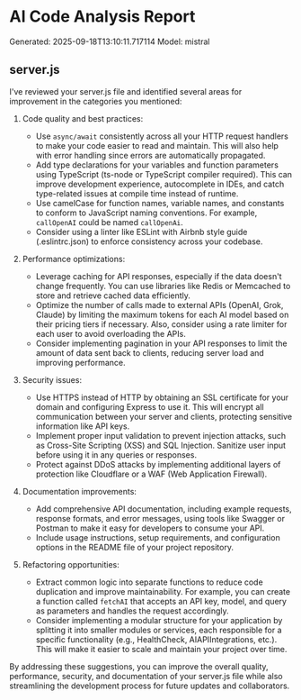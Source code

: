 # AI Code Analysis Report
Generated: 2025-09-18T13:10:11.717114
Model: mistral

## server.js
 I've reviewed your server.js file and identified several areas for improvement in the categories you mentioned:

1. Code quality and best practices:
   - Use `async/await` consistently across all your HTTP request handlers to make your code easier to read and maintain. This will also help with error handling since errors are automatically propagated.
   - Add type declarations for your variables and function parameters using TypeScript (ts-node or TypeScript compiler required). This can improve development experience, autocomplete in IDEs, and catch type-related issues at compile time instead of runtime.
   - Use camelCase for function names, variable names, and constants to conform to JavaScript naming conventions. For example, `callOpenAI` could be named `callOpenAi`.
   - Consider using a linter like ESLint with Airbnb style guide (.eslintrc.json) to enforce consistency across your codebase.

2. Performance optimizations:
   - Leverage caching for API responses, especially if the data doesn't change frequently. You can use libraries like Redis or Memcached to store and retrieve cached data efficiently.
   - Optimize the number of calls made to external APIs (OpenAI, Grok, Claude) by limiting the maximum tokens for each AI model based on their pricing tiers if necessary. Also, consider using a rate limiter for each user to avoid overloading the APIs.
   - Consider implementing pagination in your API responses to limit the amount of data sent back to clients, reducing server load and improving performance.

3. Security issues:
   - Use HTTPS instead of HTTP by obtaining an SSL certificate for your domain and configuring Express to use it. This will encrypt all communication between your server and clients, protecting sensitive information like API keys.
   - Implement proper input validation to prevent injection attacks, such as Cross-Site Scripting (XSS) and SQL Injection. Sanitize user input before using it in any queries or responses.
   - Protect against DDoS attacks by implementing additional layers of protection like Cloudflare or a WAF (Web Application Firewall).

4. Documentation improvements:
   - Add comprehensive API documentation, including example requests, response formats, and error messages, using tools like Swagger or Postman to make it easy for developers to consume your API.
   - Include usage instructions, setup requirements, and configuration options in the README file of your project repository.

5. Refactoring opportunities:
   - Extract common logic into separate functions to reduce code duplication and improve maintainability. For example, you can create a function called `fetchAI` that accepts an API key, model, and query as parameters and handles the request accordingly.
   - Consider implementing a modular structure for your application by splitting it into smaller modules or services, each responsible for a specific functionality (e.g., HealthCheck, AIAPIIntegrations, etc.). This will make it easier to scale and maintain your project over time.

By addressing these suggestions, you can improve the overall quality, performance, security, and documentation of your server.js file while also streamlining the development process for future updates and collaborators.


